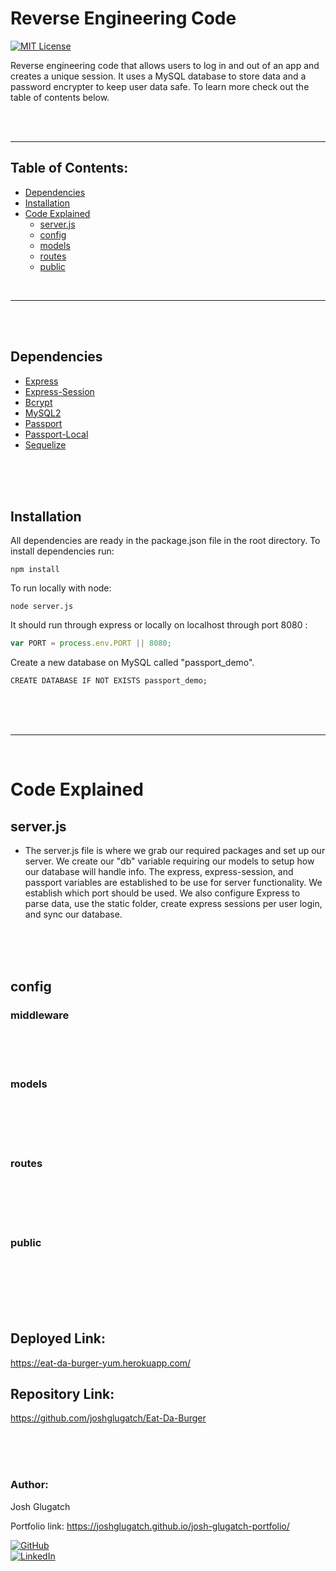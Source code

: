 # Reverse Engineering Code
[![MIT License](https://img.shields.io/badge/License-MIT-blue.svg)](https://www.mit.edu/~amini/LICENSE.md)
<br>

 Reverse engineering code that allows users to log in and out of an app and creates a unique session. It uses a MySQL database to store data and a password encrypter to keep user data safe. To learn more check out the table of contents below.

<br>
<br> 
<hr>

## Table of Contents:
* [Dependencies](#Dependencies)
* [Installation](#Installation)
* [Code Explained](#Code-Explained)
    * [server.js](#server.js)
    * [config](#config)
    * [models](#models)
    * [routes](#routes)
    * [public](#public)

<br>

<hr>
<br>
<br>

## Dependencies
* [Express](https://www.npmjs.com/package/express)
* [Express-Session](https://www.npmjs.com/package/express-session)
* [Bcrypt](https://www.npmjs.com/package/bcrypt)
* [MySQL2](https://www.npmjs.com/package/mysql2)
* [Passport](https://www.npmjs.com/package/passport)
* [Passport-Local](https://www.npmjs.com/package/passport-local)
* [Sequelize](https://www.npmjs.com/package/sequelize)


<br>
<br>
<br>

## Installation
All dependencies are ready in the package.json file in the root directory.
To install dependencies run:
```
npm install
```
To run locally with node:
```
node server.js
```
It should run through express or locally on localhost through port 8080 :
```javaScript
var PORT = process.env.PORT || 8080;
```
Create a new database on MySQL called "passport_demo".
```
CREATE DATABASE IF NOT EXISTS passport_demo;
```

<br>
<br>
<br>
<hr>
<br>

# Code Explained
## server.js
* The server.js file is where we grab our required packages and set up our server. We create our "db" variable requiring our models to setup how our database will handle info. The express, express-session, and passport variables are established to be use for server functionality. We establish which port should be used. We also configure Express to parse data, use the static folder, create express sessions per user login, and sync our database. 

<br>
<br>
<br>


## config

### middleware



<br>
<br>
<br>

### models
 
<br>

<br>
<br>
<br>

### routes

<br>

<br>
<br>
<br>

### public
 
<br>

<br>




<br>
<br>
<br>


## Deployed Link:
https://eat-da-burger-yum.herokuapp.com/

## Repository Link:
https://github.com/joshglugatch/Eat-Da-Burger


<br>
<br>
<br>


### Author:
Josh Glugatch  

Portfolio link: https://joshglugatch.github.io/josh-glugatch-portfolio/

[![GitHub](https://img.shields.io/badge/github-%23100000.svg?&style=for-the-badge&logo=github&logoColor=white)](https://github.com/joshglugatch)
<br>
[![LinkedIn](https://img.shields.io/badge/linkedin-%230077B5.svg?&style=for-the-badge&logo=linkedin&logoColor=white)](www.linkedin.com/in/joshua-glugatch)



